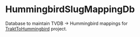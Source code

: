HummingbirdSlugMappingDb
========================

Database to maintain TVDB -> Hummingbird mappings for [TraktToHummingbird](https://github.com/UberMouse/TraktToHummingbird) project.



